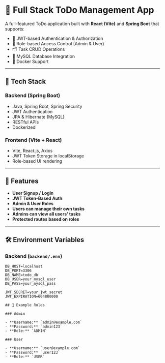 # 📝 Full Stack ToDo Management App

A full-featured ToDo application built with **React (Vite)** and **Spring Boot** that supports:

- 🔐 JWT-based Authentication & Authorization
- 👥 Role-based Access Control (Admin & User)
- 🗂️ Task CRUD Operations
- 🐬 MySQL Database Integration
- 🐳 Docker Support

---

## 🚀 Tech Stack

### Backend (Spring Boot)
- Java, Spring Boot, Spring Security
- JWT Authentication
- JPA & Hibernate (MySQL)
- RESTful APIs
- Dockerized

### Frontend (Vite + React)
- Vite, React.js, Axios
- JWT Token Storage in localStorage
- Role-based UI rendering

---

## 🔐 Features

- **User Signup / Login**
- **JWT Token-Based Auth**
- **Admin & User Roles**
- **Users can manage their own tasks**
- **Admins can view all users’ tasks**
- **Protected routes based on roles**

---

## 🛠️ Environment Variables

### Backend (`backend/.env`)
```env
DB_HOST=localhost
DB_PORT=3306
DB_NAME=todo_db
DB_USER=your_mysql_user
DB_PASS=your_mysql_pass

JWT_SECRET=your_jwt_secret
JWT_EXPIRATION=604800000

## 🧪 Example Roles

### Admin

- **Username:** `admin@example.com`  
- **Password:** `admin123`  
- **Role:** `ADMIN`

### User

- **Username:** `user@example.com`  
- **Password:** `user123`  
- **Role:** `USER`

